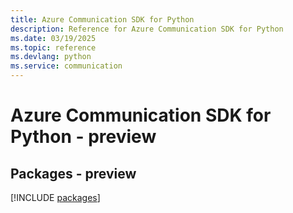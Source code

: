 ```yaml
---
title: Azure Communication SDK for Python
description: Reference for Azure Communication SDK for Python
ms.date: 03/19/2025
ms.topic: reference
ms.devlang: python
ms.service: communication
---
```

# Azure Communication SDK for Python - preview
## Packages - preview
[!INCLUDE [packages](communication-index.md)]
